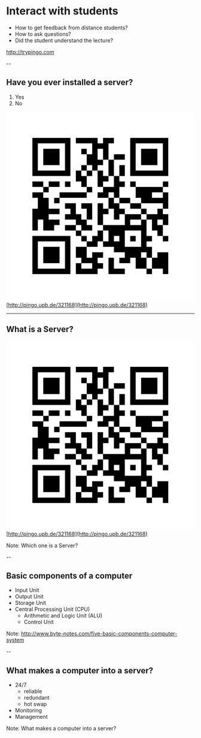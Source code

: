 <!-- Start -->
# Interact with students
* How to get feedback from distance students?
* How to ask questions?
* Did the student understand the lecture?

http://trypingo.com
<!-- {_class="fragment"} -->


--
## Have you ever installed a server?
1. Yes
2. No


<!-- {_class="pingo-sc"} -->

![Pingo QR code](images/pingo-qr.png) [http://pingo.upb.de/321168](http://pingo.upb.de/321168)

<!-- {_class="pingo-qr"} -->


---
## What is a Server?

![Pingo QR code](images/pingo-qr.png) [http://pingo.upb.de/321168](http://pingo.upb.de/321168)

<!-- {_class="pingo-qr"} -->

Note:
Which one is a Server?


--
## Basic components of a computer
* Input Unit
* Output Unit
* Storage Unit
* Central Processing Unit (CPU)
  * Arithmetic and Logic Unit (ALU)
  * Control Unit

<!-- {_style="font-size:100%"} -->

Note:
http://www.byte-notes.com/five-basic-components-computer-system


--
## What makes a computer into a server?
* 24/7
  * reliable
  * redundant
  * hot swap
* Monitoring
* Management

<!-- {_style="font-size:100%"} -->

Note:
What makes a computer into a server?
